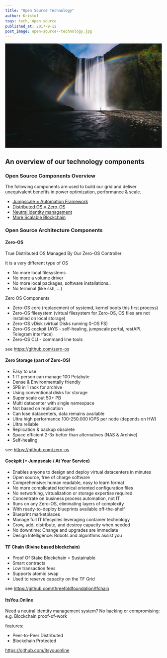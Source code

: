 ```yaml
---
title: "Open Source Technology"
author: Kristof
tags: tech, open source
published_at: 2017-9-12
post_image: open-source--technology.jpg
---
```


![Logo](../assets/images/open-source--technology.jpg)
## An overview of our technology components

### Open Source Components Overview

The following components are used to build our grid and deliver unequivalent benefits in power optimization, performance & scale.

- [Jumpscale  = Automation Framework](https://github.com/Jumpscale)
- [Distributed OS = Zero-OS](https://github.com/zero-os)
- [Neutral identity management](https://github.com/itsyouonline)
- [More Scalable Blockchain](https://github.com/rivine)

### Open Source Architecture Components

#### Zero-OS

True Distributed OS
Managed By Our Zero-OS Controller

It is a very different type of OS

- No more local filesystems
- No more a volume driver
- No more local packages, software installations..
- No terminal (like ssh, ...)

Zero OS Components

- Zero-OS core (replacement of systemd, kernel boots this first process)
- Zero-OS filesystem (virtual filesystem for Zero-OS, OS files are not installed on local storage)
- Zero-OS vDisk (virtual Disks running 0-OS FS)
- Zero-OS cockpit (AYS - self-healing, jumpscale portal, restAPI, Telegram interface)
- Zero-OS CLI - command line tools

see https://github.com/zero-os


#### Zero Storage (part of Zero-OS)

- Easy to use
- 1 IT person can manage 100 Petabyte
- Dense & Environmentally friendly
- 5PB in 1 rack for archive
- Using conventional disks for storage
- Super scale out 50+ PB
- Multi datacenter with single namespace
- Not based on replication
- Can lose datacenters, data remains available
- Ultra high performance 100-250.000 IOPS per node (depends on HW)
- Ultra reliable
- Replication & backup obsolete
- Space efficient 2-3x better than alternatives (NAS & Archive)
- Self-healing

 see https://github.com/zero-os

#### Cockpit (= Jumpscale / At Your Service)

- Enables anyone to design and deploy virtual datacenters in minutes
- Open source, free of charge software
- Comprehensive: human readable, easy to learn format
- No more complicated technical oriented configuration files
- No networking, virtualization or storage expertise required
- Concentrate on business process automation, not IT
- Runs on any Zero-OS, eliminating layers of complexity
- With ready-to-deploy blueprints available off-the-shelf
- Blueprint marketplaces
- Manage full IT lifecycles leveraging container technology
- Grow, add, distribute, and destroy capacity when needed
- No downtime: Change and upgrades are immediate
- Design Intelligence: Robots and algorithms assist you

#### TF Chain (Rivine based blockchain)

- Proof Of Stake Blockchain = Sustainable
- Smart contracts
- Low transaction fees
- Supports atomic swap
- Used to reserve capacity on the TF Grid

see https://github.com/threefoldfoundation/tfchain

#### ItsYou.Online

Need a neutral identity management system?
No hacking or compromising: e.g. Blockchain proof-of-work

features:


- Peer-to-Peer Distributed
- Blockchain Protected


https://github.com/itsyouonline
